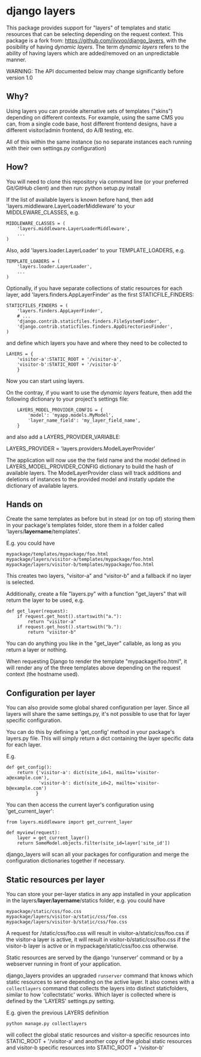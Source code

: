 django layers
=============

This package provides support for "layers" of templates and static resources
that can be selecting depending on the request context. This package is a
fork from: https://github.com/iivvoo/django_layers, with the posibility of 
having *dynamic layers*. The term *dynamic layers* refers to the ability of
having layers which are added/removed on an unpredictable manner. 

WARNING: The API documented below may change significantly before version 1.0

Why?
----

Using layers you can provide alternative sets of templates ("skins")
depending on different contexts. For example, using the same CMS you
can, from a single code base, host different frontend designs, have
a different visitor/admin frontend, do A/B testing, etc.

All of this within the same instance (so no separate instances each running
with their own settings.py configuration)


How?
----

You will need to clone this repository via command line (or
your preferred Git/GitHub client) and then run:
	python setup.py install

If the list of available layers is known before hand, then add
'layers.middleware.LayerLoaderMiddleware' to your 
MIDDLEWARE_CLASSES, e.g.

    MIDDLEWARE_CLASSES = (
        'layers.middleware.LayerLoaderMiddleware',
        ...
    )

Also, add 'layers.loader.LayerLoader' to your TEMPLATE_LOADERS, e.g.

    TEMPLATE_LOADERS = (
        'layers.loader.LayerLoader',
        ...
    )

Optionally, if you have separate collections of static resources for each layer,
add 'layers.finders.AppLayerFinder' as the first STATICFILE_FINDERS:

    STATICFILES_FINDERS = (
        'layers.finders.AppLayerFinder',
        # ...
        'django.contrib.staticfiles.finders.FileSystemFinder',
        'django.contrib.staticfiles.finders.AppDirectoriesFinder',
    )

and define which layers you have and where they need to be collected to

    LAYERS = {
        'visitor-a':STATIC_ROOT + '/visitor-a',
        'visitor-b':STATIC_ROOT + '/visitor-b'
        }


Now you can start using layers.

On the contray, if you want to use the *dynamic layers* feature, then add
the following dictionary to your project's settings file:

		LAYERS_MODEL_PROVIDER_CONFIG = {
			'model': 'myapp.models.MyModel',
			'layer_name_field': 'my_layer_field_name',
		}

and also add a LAYERS_PROVIDER_VARIABLE:

LAYERS_PROVIDER = 'layers.providers.ModelLayerProvider'

The application will now use the the field name and the model defined in
LAYERS_MODEL_PROVIDER_CONFIG dictionary to build the hash of available 
layers. The ModelLayerProvider class will track additions and deletions of
instances to the provided model and instatly update the dictionary of
available layers.

Hands on
--------


Create the same templates as before but in stead (or on top of) storing them
in your package's templates folder, store them in a folder called 
'layers/**layername**/templates'.

E.g. you could have

    mypackage/templates/mypackage/foo.html
    mypackage/layers/visitor-a/templates/mypackage/foo.html
    mypackage/layers/visitor-b/templates/mypackage/foo.html

This creates two layers, "visitor-a" and "visitor-b" and a fallback if no
layer is selected.

Additionally, create a file "layers.py" with a function "get_layers" that
will return the layer to be used, e.g.

    def get_layer(request):
        if request.get_host().startswith("a."):
            return "visitor-a"
        if request.get_host().startswith("b."):
            return "visitor-b"


You can do anything you like in the "get_layer" callable, as long as you return
a layer or nothing.

When requesting Django to render the template "mypackage/foo.html", it will
render any of the three templates above depending on the request context (the
hostname used).

Configuration per layer
-----------------------

You can also provide some global shared configuration per layer. Since all
layers will share the same settings.py, it's not possible to use that for
layer specific configuration.

You can do this by defining a 'get_config' method in your package's layers.py
file. This will simply return a dict containing the layer specific data for
each layer.

E.g.

    def get_config():
        return {'visitor-a': dict(site_id=1, mailto='visitor-a@example.com'),
                'visitor-b': dict(site_id=2, mailto='visitor-b@example.com')
               }

You can then access the current layer's configuration using 'get_current_layer':

    from layers.middleware import get_current_layer

    def myview(request):
        layer = get_current_layer()
        return SomeModel.objects.filter(site_id=layer['site_id'])

django_layers will scan all your packages for configuration and merge the
configuration dictionaries together if necessary.

Static resources per layer
--------------------------

You can store your per-layer statics in any app installed in your application
in the layers/**layer**/**layername**/statics folder, e.g. you could have

    mypackage/static/css/foo.css
    mypackage/layers/visitor-a/static/css/foo.css
    mypackage/layers/visitor-b/static/css/foo.css

A request for /static/css/foo.css will result in visitor-a/static/css/foo.css
if the visitor-a layer is active, it will result in visitor-b/static/css/foo.css
if the visitor-b layer is active or in mypackage/static/css/foo.css otherwise.


Static resources are served by the django 'runserver' command or by a webserver
running in front of your application.

django_layers provides an upgraded `runserver` command that knows which static
resources to serve depending on the active layer. It also comes with a 
`collectlayers` command that collects the layers into distinct staticfolders,
similar to how 'collectstatic' works. Which layer is collected where is defined
by the 'LAYERS' settings.py setting.

E.g. given the previous LAYERS definition

    python manage.py collectlayers

will collect the global static resources and visitor-a specific resources into
STATIC_ROOT + '/visitor-a' and another copy of the global static resources
and visitor-b specific resources into STATIC_ROOT + '/visitor-b'

